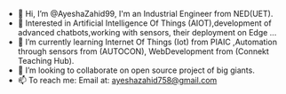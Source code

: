- 👋 Hi, I’m @AyeshaZahid99, 
     I'm an Industrial Engineer from NED(UET).
- 👀 Interested in Artificial Intelligence Of Things (AIOT),development of advanced chatbots,working with sensors, their deployment on Edge ...
- 🌱 I’m currently learning
     Internet Of Things (Iot) from PIAIC ,Automation through sensors from (AUTOCON), WebDevelopment from (Connekt Teaching Hub).
- 💞️ I’m looking to collaborate on open source project of big giants.
- 📫 To reach me:
     Email at: ayeshazahid758@gmail.com

<!---
AyeshaZahid99/AyeshaZahid99 is a ✨ special ✨ repository because its `README.md` (this file) appears on your GitHub profile.
You can click the Preview link to take a look at your changes.
--->
